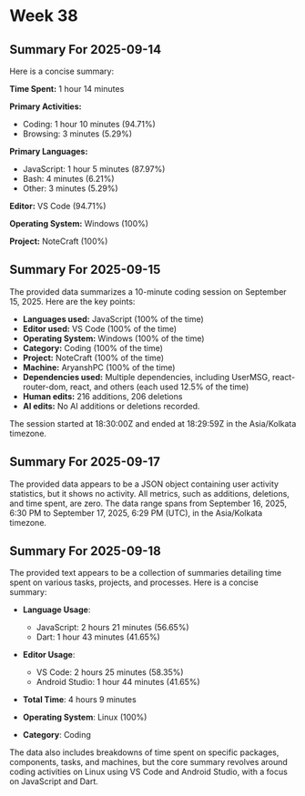 # Week 38

## Summary For 2025-09-14
Here is a concise summary:

**Time Spent:** 1 hour 14 minutes

**Primary Activities:**

* Coding: 1 hour 10 minutes (94.71%)
* Browsing: 3 minutes (5.29%)

**Primary Languages:**

* JavaScript: 1 hour 5 minutes (87.97%)
* Bash: 4 minutes (6.21%)
* Other: 3 minutes (5.29%)

**Editor:** VS Code (94.71%)

**Operating System:** Windows (100%)

**Project:** NoteCraft (100%)

## Summary For 2025-09-15
The provided data summarizes a 10-minute coding session on September 15, 2025. Here are the key points:

* **Languages used:** JavaScript (100% of the time)
* **Editor used:** VS Code (100% of the time)
* **Operating System:** Windows (100% of the time)
* **Category:** Coding (100% of the time)
* **Project:** NoteCraft (100% of the time)
* **Machine:** AryanshPC (100% of the time)
* **Dependencies used:** Multiple dependencies, including UserMSG, react-router-dom, react, and others (each used 12.5% of the time)
* **Human edits:** 216 additions, 206 deletions
* **AI edits:** No AI additions or deletions recorded. 

The session started at 18:30:00Z and ended at 18:29:59Z in the Asia/Kolkata timezone.

## Summary For 2025-09-17
The provided data appears to be a JSON object containing user activity statistics, but it shows no activity. All metrics, such as additions, deletions, and time spent, are zero. The data range spans from September 16, 2025, 6:30 PM to September 17, 2025, 6:29 PM (UTC), in the Asia/Kolkata timezone.

## Summary For 2025-09-18
The provided text appears to be a collection of summaries detailing time spent on various tasks, projects, and processes. Here is a concise summary:

- **Language Usage**: 
  - JavaScript: 2 hours 21 minutes (56.65%)
  - Dart: 1 hour 43 minutes (41.65%)

- **Editor Usage**: 
  - VS Code: 2 hours 25 minutes (58.35%)
  - Android Studio: 1 hour 44 minutes (41.65%)

- **Total Time**: 4 hours 9 minutes

- **Operating System**: Linux (100%)

- **Category**: Coding

The data also includes breakdowns of time spent on specific packages, components, tasks, and machines, but the core summary revolves around coding activities on Linux using VS Code and Android Studio, with a focus on JavaScript and Dart.
